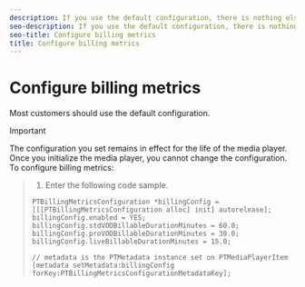 ```yaml
---
description: If you use the default configuration, there is nothing else you need to do to enable or configure billing. If you obtained different configuration parameters from your Adobe Enablement representative, use the PTBillingMetricsConfiguration class to set these parameters up before initializing the media player.
seo-description: If you use the default configuration, there is nothing else you need to do to enable or configure billing. If you obtained different configuration parameters from your Adobe Enablement representative, use the PTBillingMetricsConfiguration class to set these parameters up before initializing the media player.
seo-title: Configure billing metrics
title: Configure billing metrics
---
```


# Configure billing metrics

Most customers should use the default configuration.

>[!IMPORTANT]
>
>The configuration you set remains in effect for the life of the media player. Once you initialize the media player, you cannot change the configuration.
To configure billing metrics:

>1. Enter the following code sample.
>   ```
>   PTBillingMetricsConfiguration *billingConfig = [[[PTBillingMetricsConfiguration alloc] init] autorelease]; 
>   billingConfig.enabled = YES; 
>   billingConfig.stdVODBillableDurationMinutes = 60.0; 
>   billingConfig.proVODBillableDurationMinutes = 30.0; 
>   billingConfig.liveBillableDurationMinutes = 15.0; 
>    
>   // metadata is the PTMetadata instance set on PTMediaPlayerItem 
>   [metadata setMetadata:billingConfig forKey:PTBillingMetricsConfigurationMetadataKey];
>   ```
>   
>   
>   
